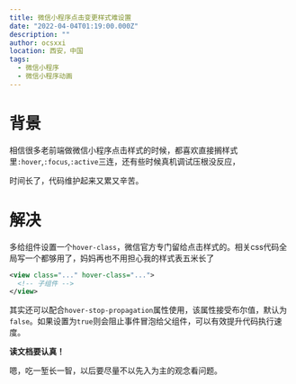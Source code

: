 ```yaml
---
title: 微信小程序点击变更样式难设置
date: "2022-04-04T01:19:00.000Z"
description: ""
author: ocsxxi
location: 西安，中国
tags:
  - 微信小程序
  - 微信小程序动画
---
```


# 背景

相信很多老前端做微信小程序点击样式的时候，都喜欢直接搁样式里`:hover`,`:focus`,`:active`三连，还有些时候真机调试压根没反应，

时间长了，代码维护起来又累又辛苦。


# 解决

多给组件设置一个`hover-class`，微信官方专门留给点击样式的。相关css代码全局写一个都够用了，妈妈再也不用担心我的样式表五米长了

```xml
<view class="..." hover-class="...">
  <!-- 子组件 -->
</view>
```
其实还可以配合`hover-stop-propagation`属性使用，该属性接受布尔值，默认为`false`。如果设置为`true`则会阻止事件冒泡给父组件，可以有效提升代码执行速度。

**读文档要认真！**

嗯，吃一堑长一智，以后要尽量不以先入为主的观念看问题。

